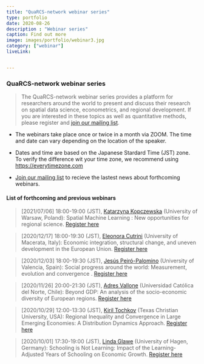 ```yaml
---
title: "QuaRCS-network webinar series"
type: portfolio
date: 2020-08-26
description : "Webinar series"
caption: Find out more
image: images/portfolio/webinar3.jpg
category: ["webinar"]
liveLink: 


---
```


### QuaRCS-network webinar series

> The QuaRCS-network webinar series provides a platform for researchers around the world to present and discuss their research on spatial data science, econometrics, and regional development. If you are interested in these topics as well as quantitative methods, please register and [join our mailing list](https://lu.ma/quarcs).

- The webinars take place once or twice in a month via ZOOM. The time and date can vary depending on the location of the speaker. 

- Dates and time are based on the Japanese Stardard Time (JST) zone. To verify the difference wit your time zone, we recommend using <https://everytimezone.com>

- [Join our mailing list](https://lu.ma/quarcs) to recieve the lastest news about forthcoming webinars.

#### List of forthcoming and previous webinars


> [2021/07/06] 18:00-19:00 (JST), [Katarzyna Kopczewska](https://scholar.google.com/citations?user=iTq62wYAAAAJ&hl=en) (University of Warsaw, Poland): Spatial Machine Learning : New opportunities for regional science. [Register here](https://lu.ma/6sb31rvz)


> [2020/12/17] 18:00-19:30 (JST), [Eleonora Cutrini](http://docenti.unimc.it/eleonora.cutrini) (University of Macerata, Italy): Economic integration, structural change, and uneven development in the European Union. [Register here](https://us02web.zoom.us/webinar/register/WN_f8Iu1LilTH-LO3jbNA-woQ)


> [2020/12/03] 18:00-19:30 (JST), [Jesús Peiró-Palomino](https://sites.google.com/view/jesuspeiropalomino) (University of Valencia, Spain): Social progress around the world: Measurement, evolution and convergence
. [Register here](https://us02web.zoom.us/webinar/register/WN_nge5Ohw5Q_q40FgBHCNBeA)


> [2020/11/26] 20:00-21:30 (JST), [Adres Vallone](https://www.researchgate.net/profile/Andres_Vallone) (Universidad Católica del Norte, Chile): Beyond GDP: An analysis of the socio-economic diversity of European regions. [Register here](https://us02web.zoom.us/webinar/register/WN_k9Emjj0_R9aRNY8J3UJ4KA)


> [2020/10/29] 12:00-13:30 (JST), [Kiril Tochkov](http://personal.tcu.edu/ktochkov/) (Texas Christian University, USA): Regional Inequality and Convergence in Large Emerging Economies: A Distribution Dynamics Approach. [Register here](https://us02web.zoom.us/webinar/register/WN_ub0-vKO6SVG5y4i8tYkZwQ)


> [2020/10/01] 17:30-19:00 (JST), [Linda Glawe](https://www.researchgate.net/profile/Linda_Glawe) (University of Hagen, Germany): Schooling is Not Learning: Impact of the Learning-Adjusted Years of Schooling on Economic Growth. [Register here](https://us02web.zoom.us/webinar/register/WN_rjQLTFbVRGuL4fCQ4Jkrvg)

